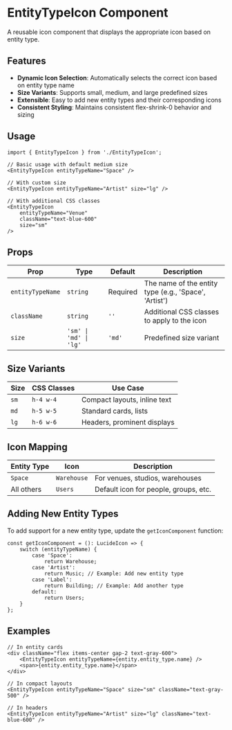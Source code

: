 # EntityTypeIcon Component

A reusable icon component that displays the appropriate icon based on entity type.

## Features

- **Dynamic Icon Selection**: Automatically selects the correct icon based on entity type name
- **Size Variants**: Supports small, medium, and large predefined sizes
- **Extensible**: Easy to add new entity types and their corresponding icons
- **Consistent Styling**: Maintains consistent flex-shrink-0 behavior and sizing

## Usage

```tsx
import { EntityTypeIcon } from './EntityTypeIcon';

// Basic usage with default medium size
<EntityTypeIcon entityTypeName="Space" />

// With custom size
<EntityTypeIcon entityTypeName="Artist" size="lg" />

// With additional CSS classes
<EntityTypeIcon 
    entityTypeName="Venue" 
    className="text-blue-600" 
    size="sm" 
/>
```

## Props

| Prop | Type | Default | Description |
|------|------|---------|-------------|
| `entityTypeName` | `string` | Required | The name of the entity type (e.g., 'Space', 'Artist') |
| `className` | `string` | `''` | Additional CSS classes to apply to the icon |
| `size` | `'sm' \| 'md' \| 'lg'` | `'md'` | Predefined size variant |

## Size Variants

| Size | CSS Classes | Use Case |
|------|-------------|----------|
| `sm` | `h-4 w-4` | Compact layouts, inline text |
| `md` | `h-5 w-5` | Standard cards, lists |
| `lg` | `h-6 w-6` | Headers, prominent displays |

## Icon Mapping

| Entity Type | Icon | Description |
|-------------|------|-------------|
| `Space` | `Warehouse` | For venues, studios, warehouses |
| All others | `Users` | Default icon for people, groups, etc. |

## Adding New Entity Types

To add support for a new entity type, update the `getIconComponent` function:

```tsx
const getIconComponent = (): LucideIcon => {
    switch (entityTypeName) {
        case 'Space':
            return Warehouse;
        case 'Artist':
            return Music; // Example: Add new entity type
        case 'Label':
            return Building; // Example: Add another type
        default:
            return Users;
    }
};
```

## Examples

```tsx
// In entity cards
<div className="flex items-center gap-2 text-gray-600">
    <EntityTypeIcon entityTypeName={entity.entity_type.name} />
    <span>{entity.entity_type.name}</span>
</div>

// In compact layouts
<EntityTypeIcon entityTypeName="Space" size="sm" className="text-gray-500" />

// In headers
<EntityTypeIcon entityTypeName="Artist" size="lg" className="text-blue-600" />
```
